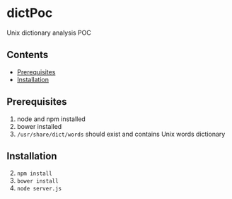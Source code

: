 # dictPoc
Unix dictionary analysis POC

## Contents
+ [Prerequisites](#prerequisites)
+ [Installation](#installation)

## Prerequisites
1. node and npm installed
2. bower installed
3.  `/usr/share/dict/words` should exist and contains Unix words dictionary

## Installation

2. `npm install`
3. `bower install`
4. `node server.js`